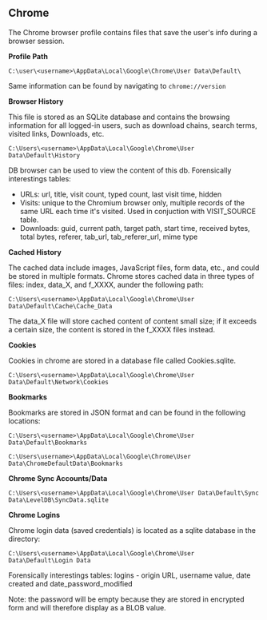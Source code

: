 ## Chrome

The Chrome browser profile contains files that save the user's info during a browser session.  

**Profile Path**	
```
C:\user\<username>\AppData\Local\Google\Chrome\User Data\Default\
```
Same information can be found by navigating to ```chrome://version ```

**Browser History**

This file is stored as an SQLite database and contains the browsing information for all logged-in users, such as download chains, search terms, visited links, Downloads, etc.
```
C:\Users\<username>\AppData\Local\Google\Chrome\User Data\Default\History
```
DB browser can be used to view the content of this db.
Forensically interestings tables:

- URLs: url, title, visit count, typed count, last visit time, hidden
- Visits: unique to the Chromium browser only, multiple records of the same URL each time it's visited. Used in conjuction with VISIT_SOURCE table.
- Downloads: guid, current path, target path, start time, received bytes, total bytes, referer, tab_url, tab_referer_url, mime type

**Cached History**

The cached data include images, JavaScript files, form data, etc., and could be stored in multiple formats. Chrome stores cached data in three types of files: index, data_X, and f_XXXX, aunder the following path:

```
C:\Users\<username>\AppData\Local\Google\Chrome\User Data\Default\Cache\Cache_Data
```
The data_X file will store cached content of content small size; if it exceeds a certain size, the content is stored in the f_XXXX files instead.

**Cookies**

Cookies in chrome are stored in a database file called Cookies.sqlite.
```
C:\Users\<username>\AppData\Local\Google\Chrome\User Data\Default\Network\Cookies
```

**Bookmarks**

Bookmarks are stored in JSON format and can be found in the following locations:
```
C:\Users\<username>\AppData\Local\Google\Chrome\User Data\Default\Bookmarks
```
```
C:\Users\username>\AppData\Local\Google\Chrome\User Data\ChromeDefaultData\Bookmarks
```

**Chrome Sync Accounts/Data**

```
C:\Users\<username>\AppData\Local\Google\Chrome\User Data\Default\Sync Data\LevelDB\SyncData.sqlite

```

**Chrome Logins**

Chrome login data (saved credentials) is located as a sqlite database in the directory:
```
C:\Users\<username>\AppData\Local\Google\Chrome\User Data\Default\Login Data
```
Forensically interestings tables:
logins - origin URL, username value, date created and date_password_modified

Note: the password will be empty because they are stored in encrypted form and will therefore display as a BLOB value.
